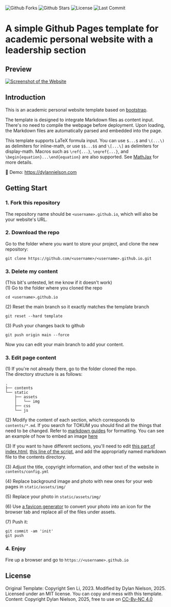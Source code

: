 

![Github Forks](https://img.shields.io/github/forks/senli1073/senli1073.github.io?style=flat)
![Github Stars](https://img.shields.io/github/stars/senli1073/senli1073.github.io?style=flat)
![License](https://img.shields.io/github/license/senli1073/senli1073.github.io)
![Last Commit](https://img.shields.io/github/last-commit/senli1073/senli1073.github.io)

# A simple Github Pages template for academic personal website with a leadership section

## Preview
[![Screenshot of the Website](https://raw.githubusercontent.com/shotgunosine/shotgunosine.github.io/main/screenshot_full.png)](https://dylannielson.com/)


## Introduction

This is an academic personal website template based on [bootstrap](https://github.com/StartBootstrap/startbootstrap-new-age).

The template is designed to integrate Markdown files as content input.  There's no need to compile the webpage before deployment.  Upon loading, the Markdown files are automatically parsed and embedded into the page.

This template supports LaTeX formula input. You can use `$...$` and `\(...\)` as delimiters for inline-math, or use `$$...$$` and `\[...\]` as delimiters for display-math. Macros such as `\ref{...}`, `\eqref{...}`, and `\begin{equation}...\end{equation}` are also supported. See [MathJax](https://docs.mathjax.org/en/latest/index.html) for more details.

:milky_way: Demo: https://dylannielson.com


## Getting Start
### 1. Fork this repository
The repository name should be `<username>.github.io`, which will also be your website's URL.

### 2. Download the repo
Go to the folder where you want to store your project, and clone the new repository:
```
git clone https://github.com/<username>/<username>.github.io.git
```

### 3. Delete my content
(This bit's untested, let me know if it doesn't work)  
(1) Go to the folder where you cloned the repo
```
cd <username>.github.io
```
(2) Reset the main branch so it exactly matches the template branch
```
git reset --hard template
```

(3) Push your changes back to github
```
git push origin main --force
```
Now you can edit your main branch to add your content.

### 3. Edit page content

(1) If you're not already there, go to the folder cloned the repo.  
The directory structure is as follows:  

```.
.
├── contents
└── static
    ├── assets
    │   └── img
    ├── css
    └── js
```

(2) Modify the content of each section, which corresponds to `contents/*.md`. If you search for TOKUM you should find all the things that need to be changed. Refer to [markdown guides](https://www.markdownguide.org/) for formatting. You can see an example of how to embed an image [here](https://github.com/Shotgunosine/shotgunosine.github.io/blob/bdf2170d70a49d5066e6566863c457ea1acb7216/contents/leadership.md?plain=1#L1)

(3) If you want to have different sections, you'll need to edit [this part of index.html](https://github.com/Shotgunosine/shotgunosine.github.io/blob/fb0b8c020c223f686c2312ab1bcfecd7b3d73c8a/index.html#L97-L113), [this line of the script](https://github.com/Shotgunosine/shotgunosine.github.io/blob/fb0b8c020c223f686c2312ab1bcfecd7b3d73c8a/static/js/scripts.js#L5), and add the appropriatly named markdown file to the contents directory.

(3) Adjust the title, copyright information, and other text of the website in `contents/config.yml`

(4) Replace background image and photo with new ones for your web pages in `static/assets/img/`

(5) Replace your photo in `static/assets/img/`

(6) Use [a favicon generator](https://favicon.io/favicon-converter/) to convert your photo into an icon for the browser tab and replace all of the files under assets.

(7) Push it: 
```
git commit -am 'init'
git push
```

### 4. Enjoy

Fire up a browser and go to `https://<username>.github.io`



## License

Original Template: Copyright Sen Li, 2023. Modified by Dylan Nielson, 2025. Licensed under an MIT license. You can copy and mess with this template.  
Content: Copyright Dylan Nielson, 2025, free to use on [CC-By-NC 4.0](https://github.com/idleberg/Creative-Commons-Markdown/blob/main/4.0/by-nc-nd.markdown)

